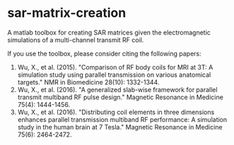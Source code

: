 # sar-matrix-creation
A matlab toolbox for creating SAR matrices given the electromagnetic simulations of a multi-channel transmit RF coil. 

If you use the toolbox, please consider citing the following papers:
1) Wu, X., et al. (2015). "Comparison of RF body coils for MRI at 3T: A simulation study using parallel transmission on various anatomical targets." NMR in Biomedicine 28(10): 1332-1344.
2) Wu, X., et al. (2016). "A generalized slab-wise framework for parallel transmit multiband RF pulse design." Magnetic Resonance in Medicine 75(4): 1444-1456.
3) Wu, X., et al. (2016). "Distributing coil elements in three dimensions enhances parallel transmission multiband RF performance: A simulation study in the human brain at 7 Tesla." Magnetic Resonance in Medicine 75(6): 2464-2472.





